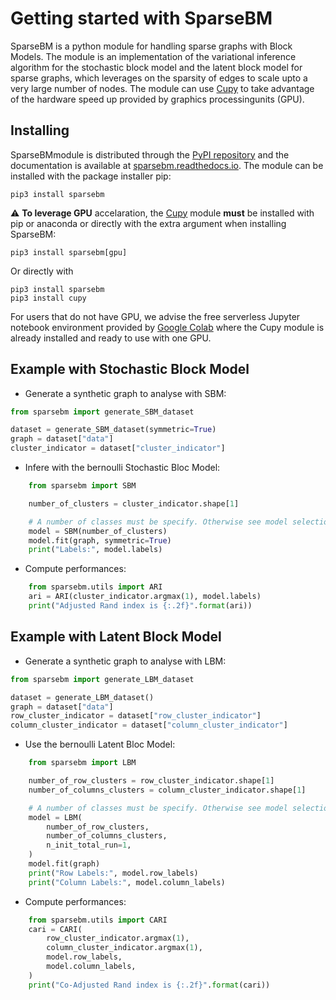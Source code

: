 # Getting started with SparseBM

SparseBM is a python module for handling sparse graphs with Block Models.
The module is an implementation of the variational inference algorithm for the stochastic block model and the latent block model for sparse graphs, which leverages on the sparsity of edges to scale upto a very large number of nodes. The module can use [Cupy](https://cupy.dev/) to take advantage of the hardware speed up provided by graphics processingunits (GPU).

## Installing

SparseBMmodule is distributed through the [PyPI repository](https://pypi.org/project/sparsebm/) and the documentation is available at [sparsebm.readthedocs.io](https://sparsebm.readthedocs.io/). The module can be installed with the package installer pip:

```
pip3 install sparsebm
```

:warning: **To leverage GPU** accelaration, the  [Cupy](https://cupy.dev/) module **must** be installed with pip or anaconda or directly with the extra argument when installing SparseBM:

```
pip3 install sparsebm[gpu]
```

Or directly with
```
pip3 install sparsebm
pip3 install cupy
```

For users that do not have GPU, we advise the free serverless Jupyter notebook environment provided by [Google Colab](https://colab.research.google.com/) where the Cupy module is already installed and ready to use with one GPU.

## Example with Stochastic Block Model

- Generate a synthetic graph to analyse with SBM:

```python
from sparsebm import generate_SBM_dataset

dataset = generate_SBM_dataset(symmetric=True)
graph = dataset["data"]
cluster_indicator = dataset["cluster_indicator"]
```


- Infere with the bernoulli Stochastic Bloc Model:

```python
    from sparsebm import SBM

    number_of_clusters = cluster_indicator.shape[1]

    # A number of classes must be specify. Otherwise see model selection.
    model = SBM(number_of_clusters)
    model.fit(graph, symmetric=True)
    print("Labels:", model.labels)
```

- Compute performances:

```python
    from sparsebm.utils import ARI
    ari = ARI(cluster_indicator.argmax(1), model.labels)
    print("Adjusted Rand index is {:.2f}".format(ari))
```


## Example with Latent Block Model

- Generate a synthetic graph to analyse with LBM:

```python
from sparsebm import generate_LBM_dataset

dataset = generate_LBM_dataset()
graph = dataset["data"]
row_cluster_indicator = dataset["row_cluster_indicator"]
column_cluster_indicator = dataset["column_cluster_indicator"]
```

 - Use the bernoulli Latent Bloc Model:

```python
    from sparsebm import LBM

    number_of_row_clusters = row_cluster_indicator.shape[1]
    number_of_columns_clusters = column_cluster_indicator.shape[1]

    # A number of classes must be specify. Otherwise see model selection.
    model = LBM(
        number_of_row_clusters,
        number_of_columns_clusters,
        n_init_total_run=1,
    )
    model.fit(graph)
    print("Row Labels:", model.row_labels)
    print("Column Labels:", model.column_labels)
```

- Compute performances:

```python
    from sparsebm.utils import CARI
    cari = CARI(
        row_cluster_indicator.argmax(1),
        column_cluster_indicator.argmax(1),
        model.row_labels,
        model.column_labels,
    )
    print("Co-Adjusted Rand index is {:.2f}".format(cari))
```
